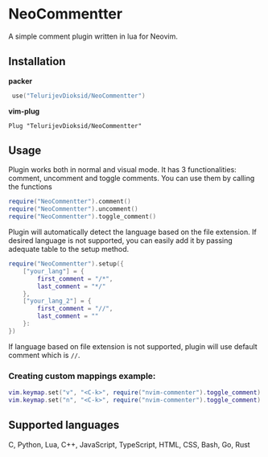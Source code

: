 # NeoCommentter

A simple comment plugin written in lua for Neovim.

## Installation

__packer__

```lua
 use("TelurijevDioksid/NeoCommentter")
```

__vim-plug__

```vim
Plug "TelurijevDioksid/NeoCommentter"
```

## Usage

Plugin works both in normal and visual mode. It has 3 functionalities: comment, uncomment and toggle comments. You can use them by calling the functions

```lua
require("NeoCommentter").comment()
require("NeoCommentter").uncomment()
require("NeoCommentter").toggle_comment()
```

Plugin will automatically detect the language based on the file extension. If desired language is not supported, you can easily add it by passing adequate table to the setup method.

```lua
require("NeoCommentter").setup({
    ["your_lang"] = {
        first_comment = "/*",
        last_comment = "*/"
    },
    ["your_lang_2"] = {
        first_comment = "//",
        last_comment = ""
    }:
})
```

If language based on file extension is not supported, plugin will use default comment which is `//`.

### Creating custom mappings example:

```lua
vim.keymap.set("v", "<C-k>", require("nvim-commenter").toggle_comment)
vim.keymap.set("n", "<C-k>", require("nvim-commenter").toggle_comment)
```

## Supported languages

C, Python, Lua, C++, JavaScript, TypeScript, HTML, CSS, Bash, Go, Rust
